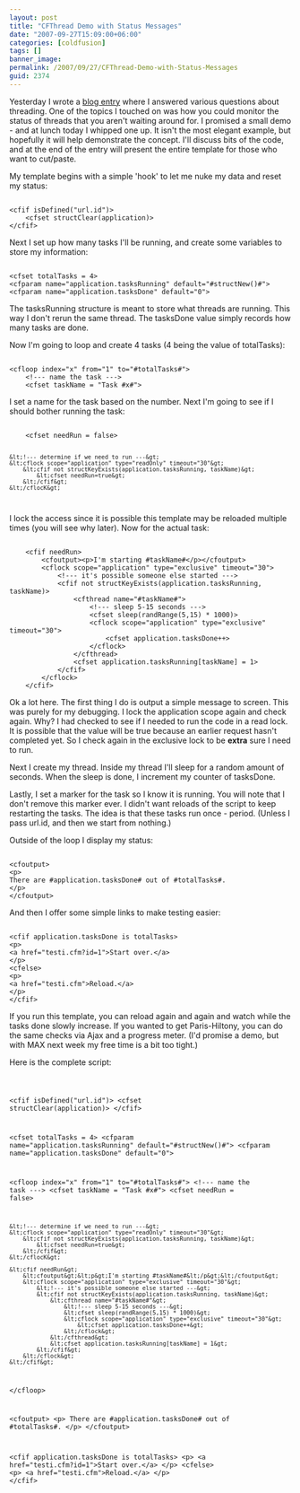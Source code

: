 ```yaml
---
layout: post
title: "CFThread Demo with Status Messages"
date: "2007-09-27T15:09:00+06:00"
categories: [coldfusion]
tags: []
banner_image: 
permalink: /2007/09/27/CFThread-Demo-with-Status-Messages
guid: 2374
---
```


Yesterday I wrote a <a href="http://www.raymondcamden.com/index.cfm/2007/9/26/Ask-a-Jedi-CFThread-Questions">blog entry</a> where I answered various questions about threading. One of the topics I touched on was how you could monitor the status of threads that you aren't waiting around for. I promised a small demo - and at lunch today I whipped one up. It isn't the most elegant example, but hopefully it will help demonstrate the concept. I'll discuss bits of the code, and at the end of the entry will present the entire template for those who want to cut/paste.
<!--more-->
My template begins with a simple 'hook' to let me nuke my data and reset my status:

<code>
&lt;cfif isDefined("url.id")&gt;
	&lt;cfset structClear(application)&gt;
&lt;/cfif&gt;
</code>

Next I set up how many tasks I'll be running, and create some variables to store my information:

<code>
&lt;cfset totalTasks = 4&gt;
&lt;cfparam name="application.tasksRunning" default="#structNew()#"&gt;
&lt;cfparam name="application.tasksDone" default="0"&gt;
</code>

The tasksRunning structure is meant to store what threads are running. This way I don't rerun the same thread. The tasksDone value simply records how many tasks are done.

Now I'm going to loop and create 4 tasks (4 being the value of totalTasks):

<code>
&lt;cfloop index="x" from="1" to="#totalTasks#"&gt;
	&lt;!--- name the task ---&gt;
	&lt;cfset taskName = "Task #x#"&gt;
</code>

I set a name for the task based on the number. Next I'm going to see if I should bother running the task:

<code>
	&lt;cfset needRun = false&gt;
	
	&lt;!--- determine if we need to run ---&gt;
	&lt;cflock scope="application" type="readOnly" timeout="30"&gt;
		&lt;cfif not structKeyExists(application.tasksRunning, taskName)&gt;
			&lt;cfset needRun=true&gt;
		&lt;/cfif&gt;
	&lt;/cflocK&gt;
</code>

I lock the access since it is possible this template may be reloaded multiple times (you will see why later). Now for the actual task:

<code>
	&lt;cfif needRun&gt;
		&lt;cfoutput&gt;&lt;p&gt;I'm starting #taskName#&lt;/p&gt;&lt;/cfoutput&gt;
		&lt;cflock scope="application" type="exclusive" timeout="30"&gt;
			&lt;!--- it's possible someone else started ---&gt;
			&lt;cfif not structKeyExists(application.tasksRunning, taskName)&gt;
				&lt;cfthread name="#taskName#"&gt;
					&lt;!--- sleep 5-15 seconds ---&gt;
					&lt;cfset sleep(randRange(5,15) * 1000)&gt;
					&lt;cflock scope="application" type="exclusive" timeout="30"&gt;
						&lt;cfset application.tasksDone++&gt;
					&lt;/cflock&gt;
				&lt;/cfthread&gt;
				&lt;cfset application.tasksRunning[taskName] = 1&gt;
			&lt;/cfif&gt;
		&lt;/cflock&gt;
	&lt;/cfif&gt;
</code>

Ok a lot here. The first thing I do is output a simple message to screen. This was purely for my debugging. I lock the application scope again and check again. Why? I had checked to see if I needed to run the code in a read lock. It is possible that the value will be true because an earlier request hasn't completed yet. So I check again in the exclusive lock to be <b>extra</b> sure I need to run. 

Next I create my thread. Inside my thread I'll sleep for a random amount of seconds. When the sleep is done, I increment my counter of tasksDone.

Lastly, I set a marker for the task so I know it is running. You will note that I don't remove this marker ever. I didn't want reloads of the script to keep restarting the tasks. The idea is that these tasks run once - period. (Unless I pass url.id, and then we start from nothing.)

Outside of the loop I display my status:

<code>
&lt;cfoutput&gt;
&lt;p&gt;
There are #application.tasksDone# out of #totalTasks#.
&lt;/p&gt;
&lt;/cfoutput&gt;
</code>

And then I offer some simple links to make testing easier:

<code>
&lt;cfif application.tasksDone is totalTasks&gt;
&lt;p&gt;
&lt;a href="testi.cfm?id=1"&gt;Start over.&lt;/a&gt;
&lt;/p&gt;
&lt;cfelse&gt;
&lt;p&gt;
&lt;a href="testi.cfm"&gt;Reload.&lt;/a&gt;
&lt;/p&gt;
&lt;/cfif&gt;
</code>

If you run this template, you can reload again and again and watch while the tasks done slowly increase. If you wanted to get Paris-Hiltony, you can do the same checks via Ajax and a progress meter. (I'd promise a demo, but with MAX next week my free time is a bit too tight.)

Here is the complete script:

<code>

&lt;cfif isDefined("url.id")&gt;
	&lt;cfset structClear(application)&gt;
&lt;/cfif&gt;

&lt;cfset totalTasks = 4&gt;
&lt;cfparam name="application.tasksRunning" default="#structNew()#"&gt;
&lt;cfparam name="application.tasksDone" default="0"&gt;

&lt;cfloop index="x" from="1" to="#totalTasks#"&gt;
	&lt;!--- name the task ---&gt;
	&lt;cfset taskName = "Task #x#"&gt;
	&lt;cfset needRun = false&gt;
	
	&lt;!--- determine if we need to run ---&gt;
	&lt;cflock scope="application" type="readOnly" timeout="30"&gt;
		&lt;cfif not structKeyExists(application.tasksRunning, taskName)&gt;
			&lt;cfset needRun=true&gt;
		&lt;/cfif&gt;
	&lt;/cflocK&gt;
	
	&lt;cfif needRun&gt;
		&lt;cfoutput&gt;&lt;p&gt;I'm starting #taskName#&lt;/p&gt;&lt;/cfoutput&gt;
		&lt;cflock scope="application" type="exclusive" timeout="30"&gt;
			&lt;!--- it's possible someone else started ---&gt;
			&lt;cfif not structKeyExists(application.tasksRunning, taskName)&gt;
				&lt;cfthread name="#taskName#"&gt;
					&lt;!--- sleep 5-15 seconds ---&gt;
					&lt;cfset sleep(randRange(5,15) * 1000)&gt;
					&lt;cflock scope="application" type="exclusive" timeout="30"&gt;
						&lt;cfset application.tasksDone++&gt;
					&lt;/cflock&gt;
				&lt;/cfthread&gt;
				&lt;cfset application.tasksRunning[taskName] = 1&gt;
			&lt;/cfif&gt;
		&lt;/cflock&gt;
	&lt;/cfif&gt;
&lt;/cfloop&gt;	
	
&lt;cfoutput&gt;
&lt;p&gt;
There are #application.tasksDone# out of #totalTasks#.
&lt;/p&gt;
&lt;/cfoutput&gt;

&lt;cfif application.tasksDone is totalTasks&gt;
&lt;p&gt;
&lt;a href="testi.cfm?id=1"&gt;Start over.&lt;/a&gt;
&lt;/p&gt;
&lt;cfelse&gt;
&lt;p&gt;
&lt;a href="testi.cfm"&gt;Reload.&lt;/a&gt;
&lt;/p&gt;
&lt;/cfif&gt;
</code>
